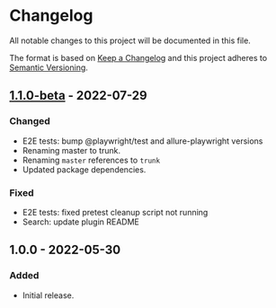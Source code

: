 # Changelog

All notable changes to this project will be documented in this file.

The format is based on [Keep a Changelog](https://keepachangelog.com/en/1.0.0/)
and this project adheres to [Semantic Versioning](https://semver.org/spec/v2.0.0.html).

## [1.1.0-beta] - 2022-07-29
### Changed
- E2E tests: bump @playwright/test and allure-playwright versions
- Renaming master to trunk.
- Renaming `master` references to `trunk`
- Updated package dependencies.

### Fixed
- E2E tests: fixed pretest cleanup script not running
- Search: update plugin README

## 1.0.0 - 2022-05-30
### Added
- Initial release.

[1.1.0-beta]: https://github.com/Automattic/jetpack-search-plugin/compare/v1.0.0...v1.1.0-beta
